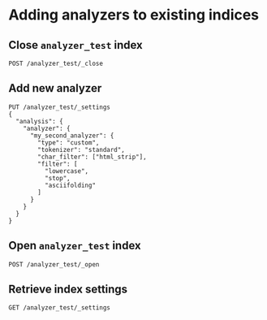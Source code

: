 # Adding analyzers to existing indices



## Close `analyzer_test` index
```
POST /analyzer_test/_close
```

## Add new analyzer
```
PUT /analyzer_test/_settings
{
  "analysis": {
    "analyzer": {
      "my_second_analyzer": {
        "type": "custom",
        "tokenizer": "standard",
        "char_filter": ["html_strip"],
        "filter": [
          "lowercase",
          "stop",
          "asciifolding"
        ]
      }
    }
  }
}
```

## Open `analyzer_test` index
```
POST /analyzer_test/_open
```

## Retrieve index settings
```
GET /analyzer_test/_settings
```

